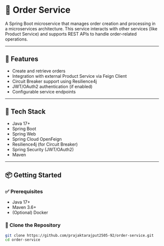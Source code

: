 # 🛒 Order Service

A Spring Boot microservice that manages order creation and processing in a microservices architecture. This service interacts with other services (like Product Service) and supports REST APIs to handle order-related operations.

---

## 🚀 Features

- Create and retrieve orders
- Integration with external Product Service via Feign Client
- Circuit Breaker support using Resilience4j
- JWT/OAuth2 authentication (if enabled)
- Configurable service endpoints

---

## 🧰 Tech Stack

- Java 17+
- Spring Boot
- Spring Web
- Spring Cloud OpenFeign
- Resilience4j (for Circuit Breaker)
- Spring Security (JWT/OAuth2)
- Maven

---

## 📦 Getting Started

### ✅ Prerequisites

- Java 17+
- Maven 3.6+
- (Optional) Docker

### 🔧 Clone the Repository

```bash
git clone https://github.com/prajaktarajput2505-92/order-service.git
cd order-service

